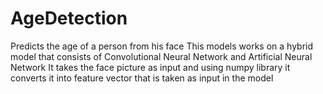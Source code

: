 # AgeDetection
Predicts the age of a person from his face
This models works on a hybrid model that consists of Convolutional Neural Network and Artificial Neural Network
It takes the face picture as input and using numpy library it converts it into feature vector that is taken
as input in the model

